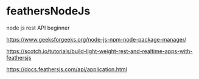 # feathersNodeJs
node js rest API beginner


https://www.geeksforgeeks.org/node-js-npm-node-package-manager/

https://scotch.io/tutorials/build-light-weight-rest-and-realtime-apps-with-feathersjs


https://docs.feathersjs.com/api/application.html
